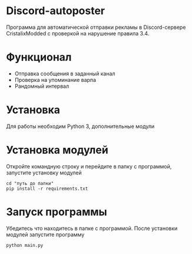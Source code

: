 # Discord-autoposter
Программа для автоматической отправки рекламы в Discord-сервере CristalixModded с проверкой на нарушение правила 3.4.

# Функционал
  - Отправка сообщения в заданный канал
  - Проверка на упоминание варпа
  - Рандомный интервал
  
# Установка
  Для работы необходим Python 3, дополнительные модули
  
# Установка модулей
   Откройте командную строку и перейдите в папку с программой, запустите установку модулей

    cd "путь до папки"
    pip install -r requirements.txt
    
# Запуск программы
   Убедитесь что находитесь в папке с программой. После установки модулей запустите программу
     
    python main.py
